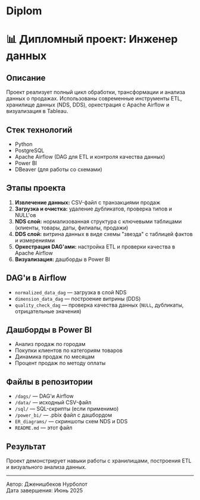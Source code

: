 # Diplom
# 📊 Дипломный проект: Инженер данных

## Описание
Проект реализует полный цикл обработки, трансформации и анализа данных о продажах. Использованы современные инструменты ETL, хранилище данных (NDS, DDS), оркестрация с Apache Airflow и визуализация в Tableau.

## Стек технологий
- Python 
- PostgreSQL
- Apache Airflow (DAG для ETL и контроля качества данных)
- Power BI
- DBeaver (для работы со схемами)

## Этапы проекта
1. **Извлечение данных:** CSV-файл с транзакциями продаж
2. **Загрузка и очистка:** удаление дубликатов, проверка типов и NULL'ов
3. **NDS слой:** нормализованная структура с ключевыми таблицами (клиенты, товары, даты, филиалы, продажи)
4. **DDS слой:** витрина данных в виде схемы "звезда" с таблицей фактов и измерениями
5. **Оркестрация DAG'ами:** настройка ETL и проверки качества в Apache Airflow
6. **Визуализация:** дашборды в Power BI

## DAG'и в Airflow
- `normalized_data_dag` — загрузка в слой NDS
- `dimension_data_dag` — построение витрины (DDS)
- `quality_check_dag` — проверка качества данных (`NULL`, дубликаты, отрицательные значения)


## Дашборды в Power BI
- Анализ продаж по городам
- Покупки клиентов по категориям товаров
- Динамика продаж по месяцам
- Процент продаж по методу оплаты 

## Файлы в репозитории
- `/dags/` — DAG'и Airflow
- `/data/` — исходный CSV-файл
- `/sql/` — SQL-скрипты (если применимо)
- `/power_bi/` — .pbix файл с дашбордом
- `ER_diagrams/` — скриншоты схем NDS и DDS
- `README.md` — этот файл

## Результат
Проект демонстрирует навыки работы с хранилищами, построения ETL и визуального анализа данных.

---

Автор: Дженишбеков Нурболот  
Дата завершения: Июнь 2025  


